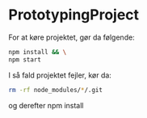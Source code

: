 # PrototypingProject

For at køre projektet, gør da følgende:
```sh
npm install && \
npm start
```

I så fald projektet fejler, kør da:
```sh
rm -rf node_modules/*/.git
```

og derefter 
npm install
